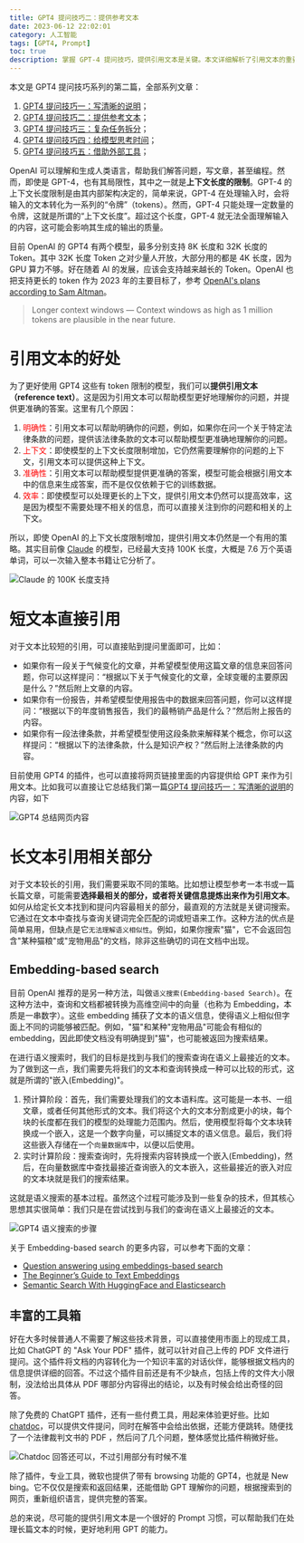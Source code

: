 ```yaml
---
title: GPT4 提问技巧二：提供参考文本
date: 2023-06-12 22:02:01
category: 人工智能
tags: [GPT4, Prompt]
toc: true
description: 掌握 GPT-4 提问技巧，提供引用文本是关键。本文详细解析了引用文本的重要性，如何有效地使用引用文本，以及如何从长文本中找到相关部分。我们还探讨了语义搜索的概念和工作原理，以及如何利用现有工具，如 ChatGPT 的 'Ask Your PDF' 插件和微软的 'New Bing'，来提高我们处理长文本的能力。无论你是 AI 新手，还是寻求提高查询效果的专业人士，这篇文章都将为你提供宝贵的指导和启示。
---
```


本文是 GPT4 提问技巧系列的第二篇，全部系列文章：

1. [GPT4 提问技巧一：写清晰的说明](https://selfboot.cn/2023/06/10/gpt4_prompt_clear/)；
2. [GPT4 提问技巧二：提供参考文本](https://selfboot.cn/2023/06/12/gpt4_prompt_reference/)；
3. [GPT4 提问技巧三：复杂任务拆分](https://selfboot.cn/2023/06/15/gpt4_prompt_subtasks/)；
4. [GPT4 提问技巧四：给模型思考时间](https://selfboot.cn/2023/06/29/gpt4_prompt_think/)；
5. [GPT4 提问技巧五：借助外部工具](https://selfboot.cn/2023/07/24/gpt4_prompt_tools/)；

OpenAI 可以理解和生成人类语言，帮助我们解答问题，写文章，甚至编程。然而，即使是 GPT-4，也有其局限性，其中之一就是**上下文长度的限制**。GPT-4 的上下文长度限制是由其内部架构决定的，简单来说，GPT-4 在处理输入时，会将输入的文本转化为一系列的“令牌”（tokens）。然而，GPT-4 只能处理一定数量的令牌，这就是所谓的“上下文长度”。超过这个长度，GPT-4 就无法全面理解输入的内容，这可能会影响其生成的输出的质量。

目前 OpenAI 的 GPT4 有两个模型，最多分别支持 8K 长度和 32K 长度的Token。其中 32K 长度 Token 之对少量人开放，大部分用的都是 4K 长度，因为 GPU 算力不够。好在随着 AI 的发展，应该会支持越来越长的 Token。OpenAI 也把支持更长的 token 作为 2023 年的主要目标了，参考 [OpenAI's plans according to Sam Altman](https://website-nm4keew22-humanloopml.vercel.app/blog/openai-plans)。

> Longer context windows — Context windows as high as 1 million tokens are plausible in the near future.

<!--more-->

# 引用文本的好处

为了更好使用 GPT4 这些有 token 限制的模型，我们可以**提供引用文本（reference text）**。这是因为引用文本可以帮助模型更好地理解你的问题，并提供更准确的答案。这里有几个原因：

1. <span style="color:red;">明确性</span>：引用文本可以帮助明确你的问题，例如，如果你在问一个关于特定法律条款的问题，提供该法律条款的文本可以帮助模型更准确地理解你的问题。
2. <span style="color:red;">上下文</span>：即使模型的上下文长度限制增加，它仍然需要理解你的问题的上下文，引用文本可以提供这种上下文。
3. <span style="color:red;">准确性</span>：引用文本可以帮助模型提供更准确的答案，模型可能会根据引用文本中的信息来生成答案，而不是仅仅依赖于它的训练数据。
4. <span style="color:red;">效率</span>：即使模型可以处理更长的上下文，提供引用文本仍然可以提高效率，这是因为模型不需要处理不相关的信息，而可以直接关注到你的问题和相关的上下文。

所以，即使 OpenAI 的上下文长度限制增加，提供引用文本仍然是一个有用的策略。其实目前像 [Claude](https://www.anthropic.com/index/introducing-claude) 的模型，已经最大支持 100K 长度，大概是 7.6 万个英语单词，可以一次输入整本书籍让它分析了。

![Claude 的 100K 长度支持](https://slefboot-1251736664.cos.ap-beijing.myqcloud.com/20230612_gpt4_prompt_reference_100K.png)

# 短文本直接引用

对于文本比较短的引用，可以直接贴到提问里面即可，比如：

- 如果你有一段关于气候变化的文章，并希望模型使用这篇文章的信息来回答问题，你可以这样提问：“根据以下关于气候变化的文章，全球变暖的主要原因是什么？”然后附上文章的内容。
- 如果你有一份报告，并希望模型使用报告中的数据来回答问题，你可以这样提问：“根据以下的年度销售报告，我们的最畅销产品是什么？”然后附上报告的内容。
- 如果你有一段法律条款，并希望模型使用这段条款来解释某个概念，你可以这样提问：“根据以下的法律条款，什么是知识产权？”然后附上法律条款的内容。

目前使用 GPT4 的插件，也可以直接将网页链接里面的内容提供给 GPT 来作为引用文本。比如我可以直接让它总结我们第一篇[GPT4 提问技巧一：写清晰的说明](https://selfboot.cn/2023/06/10/gpt4_prompt_clear/)的内容，如下

![GPT4 总结网页内容](https://slefboot-1251736664.cos.ap-beijing.myqcloud.com/20230612_gpt4_prompt_reference_1.png)

# 长文本引用相关部分

对于文本较长的引用，我们需要采取不同的策略。比如想让模型参考一本书或一篇长篇文章，可能需要**选择最相关的部分，或者将关键信息提炼出来作为引用文本**。如何从给定长文本找到和提问内容最相关的部分，最直观的方法就是关键词搜索。它通过在文本中查找与查询关键词完全匹配的词或短语来工作。这种方法的优点是简单易用，但缺点是它`无法理解语义相似性`。例如，如果你搜索"猫"，它不会返回包含"某种猫粮"或"宠物用品"的文档，除非这些确切的词在文档中出现。

## Embedding-based search

目前 OpenAI 推荐的是另一种方法，叫做`语义搜索(Embedding-based Search)`。在这种方法中，查询和文档都被转换为高维空间中的向量（也称为 Embedding，本质是一串数字）。这些 embedding 捕获了文本的语义信息，使得语义上相似但字面上不同的词能够被匹配。例如，"猫"和某种"宠物用品"可能会有相似的 embedding，因此即使文档没有明确提到"猫"，也可能被返回为搜索结果。

在进行语义搜索时，我们的目标是找到与我们的搜索查询在语义上最接近的文本。为了做到这一点，我们需要先将我们的文本和查询转换成一种可以比较的形式，这就是所谓的"嵌入(Embedding)"。

1. 预计算阶段：首先，我们需要处理我们的文本语料库。这可能是一本书、一组文章，或者任何其他形式的文本。我们将这个大的文本分割成更小的块，每个块的长度都在我们的模型的处理能力范围内。然后，使用模型将每个文本块转换成一个嵌入，这是一个数字向量，可以捕捉文本的语义信息。最后，我们将这些嵌入存储在一个`向量数据库`中，以便以后使用。
2. 实时计算阶段：搜索查询时，先将搜索内容转换成一个嵌入(Embedding)，然后，在向量数据库中查找最接近查询嵌入的文本嵌入，这些最接近的嵌入对应的文本块就是我们的搜索结果。

这就是语义搜索的基本过程。虽然这个过程可能涉及到一些复杂的技术，但其核心思想其实很简单：我们只是在尝试找到与我们的查询在语义上最接近的文本。

![GPT4 语义搜索的步骤](https://slefboot-1251736664.cos.ap-beijing.myqcloud.com/20230612_gpt4_prompt_reference_embeding.png)

关于 Embedding-based search 的更多内容，可以参考下面的文章：
- [Question answering using embeddings-based search](https://github.com/openai/openai-cookbook/blob/main/examples/Question_answering_using_embeddings.ipynb)
- [The Beginner’s Guide to Text Embeddings](https://www.deepset.ai/blog/the-beginners-guide-to-text-embeddings)
- [Semantic Search With HuggingFace and Elasticsearch](https://betterprogramming.pub/implementing-nearest-neighbour-search-with-elasticsearch-c59a8d33dd9d)

## 丰富的工具箱

好在大多时候普通人不需要了解这些技术背景，可以直接使用市面上的现成工具，比如 ChatGPT 的 "Ask Your PDF" 插件，就可以针对自己上传的 PDF 文件进行提问。这个插件将文档的内容转化为一个知识丰富的对话伙伴，能够根据文档内的信息提供详细的回答。不过这个插件目前还是有不少缺点，包括上传的文件大小限制，没法给出具体从 PDF 哪部分内容得出的结论，以及有时候会给出奇怪的回答。

除了免费的 ChatGPT 插件，还有一些付费工具，用起来体验更好些。比如 [chatdoc](https://chatdoc.com/)，可以提供文件提问，同时在解答中会给出依据，还能方便跳转。随便找了一个法律裁判文书的 PDF ，然后问了几个问题，整体感觉比插件稍微好些。

![Chatdoc 回答还可以，不过引用部分有时候不准](https://slefboot-1251736664.cos.ap-beijing.myqcloud.com/20230612_gpt4_prompt_reference_chatdoc.png)

除了插件，专业工具，微软也提供了带有 browsing 功能的 GPT4，也就是 New bing。它不仅仅是搜索和返回结果，还能借助 GPT 理解你的问题，根据搜索到的网页，重新组织语言，提供完整的答案。

总的来说，尽可能的提供引用文本是一个很好的 Prompt 习惯，可以帮助我们在处理长篇文本的时候，更好地利用 GPT 的能力。